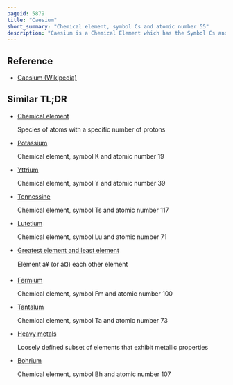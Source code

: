 ```yaml
---
pageid: 5879
title: "Caesium"
short_summary: "Chemical element, symbol Cs and atomic number 55"
description: "Caesium is a Chemical Element which has the Symbol Cs and the atomic Number 55. It is a soft, silvery-golden alkali metal with a melting point of 28. 5 °C, which makes it one of only five elemental Metals that are liquid at or near Room Temperature. Caesium has physical and chemical properties similar to those of rubidium and potassium. It is pyrophoric and Reacts with Water even at −116 °C. It is the least electronegative element, with a value of 0. 79 on the Pauling Scale. It has only one stable Isotope Caesium 133. Caesium is most commonly mined in Pollucite. Caesium 137 a Fission Product is extracted from Waste created by nuclear Reactors. It has the largest atomic Radius of all Elements whose Radii have been measured or calculated at about 260 Picometers."
---
```


## Reference

- [Caesium (Wikipedia)](https://en.wikipedia.org/?curid=5879)

## Similar TL;DR

- [Chemical element](/tldr/en/chemical-element)

  Species of atoms with a specific number of protons

- [Potassium](/tldr/en/potassium)

  Chemical element, symbol K and atomic number 19

- [Yttrium](/tldr/en/yttrium)

  Chemical element, symbol Y and atomic number 39

- [Tennessine](/tldr/en/tennessine)

  Chemical element, symbol Ts and atomic number 117

- [Lutetium](/tldr/en/lutetium)

  Chemical element, symbol Lu and atomic number 71

- [Greatest element and least element](/tldr/en/greatest-element-and-least-element)

  Element â¥ (or â¤) each other element

- [Fermium](/tldr/en/fermium)

  Chemical element, symbol Fm and atomic number 100

- [Tantalum](/tldr/en/tantalum)

  Chemical element, symbol Ta and atomic number 73

- [Heavy metals](/tldr/en/heavy-metals)

  Loosely defined subset of elements that exhibit metallic properties

- [Bohrium](/tldr/en/bohrium)

  Chemical element, symbol Bh and atomic number 107
